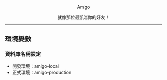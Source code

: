 <p align="center">Amigo</p>

<p align="center">
就像那位最凱瑞你的好友！
</p>

---

## 環境變數

### 資料庫名稱設定

- 開發環境：amigo-local
- 正式環境：amigo-production
